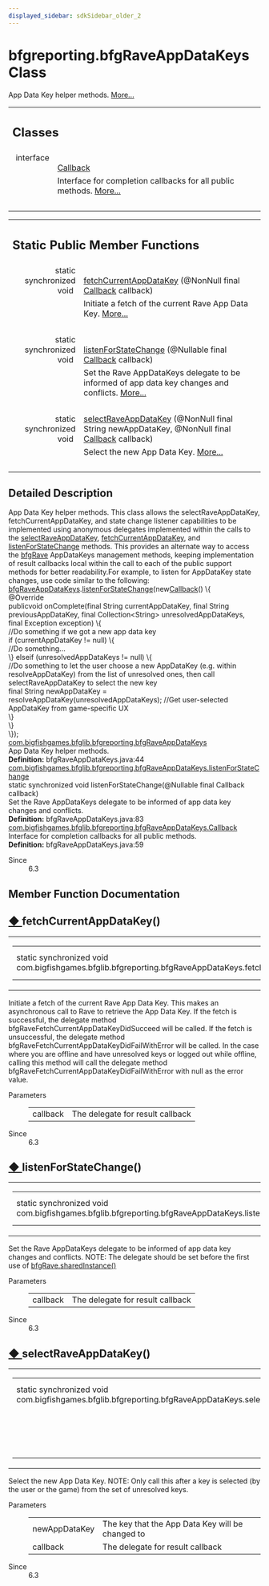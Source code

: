 ```yaml
---
displayed_sidebar: sdkSidebar_older_2
---
```

# bfgreporting.bfgRaveAppDataKeys Class 

<div class="contents">App Data Key helper methods.    <a href="classcom_1_1bigfishgames_1_1bfglib_1_1bfgreporting_1_1bfg_rave_app_data_keys.html#details">More...</a><table class="memberdecls"><tr class="heading"><td colspan="2"><h2 class="groupheader"><a id="nested-classes" name="nested-classes"></a> Classes</h2></td></tr><tr class="memitem:"><td class="memItemLeft" align="right" valign="top">interface &#160;</td><td class="memItemRight" valign="bottom"><a class="el" href="interfacecom_1_1bigfishgames_1_1bfglib_1_1bfgreporting_1_1bfg_rave_app_data_keys_1_1_callback.html">Callback</a></td></tr><tr class="memdesc:"><td class="mdescLeft">&#160;</td><td class="mdescRight">Interface for completion callbacks for all public methods.  <a href="interfacecom_1_1bigfishgames_1_1bfglib_1_1bfgreporting_1_1bfg_rave_app_data_keys_1_1_callback.html#details">More...</a><br /></td></tr><tr class="separator:"><td class="memSeparator" colspan="2">&#160;</td></tr></table><table class="memberdecls"><tr class="heading"><td colspan="2"><h2 class="groupheader"><a id="pub-static-methods" name="pub-static-methods"></a> Static Public Member Functions</h2></td></tr><tr class="memitem:a64841e17ab0b2c586ec32199612ae53c"><td class="memItemLeft" align="right" valign="top">static synchronized void&#160;</td><td class="memItemRight" valign="bottom"><a class="el" href="classcom_1_1bigfishgames_1_1bfglib_1_1bfgreporting_1_1bfg_rave_app_data_keys.html#a64841e17ab0b2c586ec32199612ae53c">fetchCurrentAppDataKey</a> (@NonNull final <a class="el" href="interfacecom_1_1bigfishgames_1_1bfglib_1_1bfgreporting_1_1bfg_rave_app_data_keys_1_1_callback.html">Callback</a> callback)</td></tr><tr class="memdesc:a64841e17ab0b2c586ec32199612ae53c"><td class="mdescLeft">&#160;</td><td class="mdescRight">Initiate a fetch of the current Rave App Data Key.  <a href="classcom_1_1bigfishgames_1_1bfglib_1_1bfgreporting_1_1bfg_rave_app_data_keys.html#a64841e17ab0b2c586ec32199612ae53c">More...</a><br /></td></tr><tr class="separator:a64841e17ab0b2c586ec32199612ae53c"><td class="memSeparator" colspan="2">&#160;</td></tr><tr class="memitem:a48cdbc196c874b00a38170cb1d81a6ce"><td class="memItemLeft" align="right" valign="top">static synchronized void&#160;</td><td class="memItemRight" valign="bottom"><a class="el" href="classcom_1_1bigfishgames_1_1bfglib_1_1bfgreporting_1_1bfg_rave_app_data_keys.html#a48cdbc196c874b00a38170cb1d81a6ce">listenForStateChange</a> (@Nullable final <a class="el" href="interfacecom_1_1bigfishgames_1_1bfglib_1_1bfgreporting_1_1bfg_rave_app_data_keys_1_1_callback.html">Callback</a> callback)</td></tr><tr class="memdesc:a48cdbc196c874b00a38170cb1d81a6ce"><td class="mdescLeft">&#160;</td><td class="mdescRight">Set the Rave AppDataKeys delegate to be informed of app data key changes and conflicts.  <a href="classcom_1_1bigfishgames_1_1bfglib_1_1bfgreporting_1_1bfg_rave_app_data_keys.html#a48cdbc196c874b00a38170cb1d81a6ce">More...</a><br /></td></tr><tr class="separator:a48cdbc196c874b00a38170cb1d81a6ce"><td class="memSeparator" colspan="2">&#160;</td></tr><tr class="memitem:ac41998e5cd5ced4fa526bb6cea10127f"><td class="memItemLeft" align="right" valign="top">static synchronized void&#160;</td><td class="memItemRight" valign="bottom"><a class="el" href="classcom_1_1bigfishgames_1_1bfglib_1_1bfgreporting_1_1bfg_rave_app_data_keys.html#ac41998e5cd5ced4fa526bb6cea10127f">selectRaveAppDataKey</a> (@NonNull final String newAppDataKey, @NonNull final <a class="el" href="interfacecom_1_1bigfishgames_1_1bfglib_1_1bfgreporting_1_1bfg_rave_app_data_keys_1_1_callback.html">Callback</a> callback)</td></tr><tr class="memdesc:ac41998e5cd5ced4fa526bb6cea10127f"><td class="mdescLeft">&#160;</td><td class="mdescRight">Select the new App Data Key.  <a href="classcom_1_1bigfishgames_1_1bfglib_1_1bfgreporting_1_1bfg_rave_app_data_keys.html#ac41998e5cd5ced4fa526bb6cea10127f">More...</a><br /></td></tr><tr class="separator:ac41998e5cd5ced4fa526bb6cea10127f"><td class="memSeparator" colspan="2">&#160;</td></tr></table><a name="details" id="details"></a><h2 class="groupheader">Detailed Description</h2><div class="textblock">App Data Key helper methods. This class allows the selectRaveAppDataKey, fetchCurrentAppDataKey, and state change listener capabilities to be implemented using anonymous delegates implemented within the calls to the <a class="el" href="classcom_1_1bigfishgames_1_1bfglib_1_1bfgreporting_1_1bfg_rave_app_data_keys.html#ac41998e5cd5ced4fa526bb6cea10127f" title="Select the new App Data Key.">selectRaveAppDataKey</a>, <a class="el" href="classcom_1_1bigfishgames_1_1bfglib_1_1bfgreporting_1_1bfg_rave_app_data_keys.html#a64841e17ab0b2c586ec32199612ae53c" title="Initiate a fetch of the current Rave App Data Key.">fetchCurrentAppDataKey</a>, and <a class="el" href="classcom_1_1bigfishgames_1_1bfglib_1_1bfgreporting_1_1bfg_rave_app_data_keys.html#a48cdbc196c874b00a38170cb1d81a6ce" title="Set the Rave AppDataKeys delegate to be informed of app data key changes and conflicts.">listenForStateChange</a> methods. This provides an alternate way to access the <a class="el" href="classcom_1_1bigfishgames_1_1bfglib_1_1bfgreporting_1_1bfg_rave.html" title="Wrapper class for basic Rave functionality.">bfgRave</a> AppDataKeys management methods, keeping implementation of result callbacks local within the call to each of the public support methods for better readability.For example, to listen for AppDataKey state changes, use code similar to the following: <div class="fragment"><div class="line"><a class="code hl_class" href="classcom_1_1bigfishgames_1_1bfglib_1_1bfgreporting_1_1bfg_rave_app_data_keys.html">bfgRaveAppDataKeys</a>.<a class="code hl_function" href="classcom_1_1bigfishgames_1_1bfglib_1_1bfgreporting_1_1bfg_rave_app_data_keys.html#a48cdbc196c874b00a38170cb1d81a6ce">listenForStateChange</a>(<span class="keyword">new</span><a class="code hl_interface" href="interfacecom_1_1bigfishgames_1_1bfglib_1_1bfgreporting_1_1bfg_rave_app_data_keys_1_1_callback.html">Callback</a>() \{</div><div class="line">     @Override</div><div class="line"><span class="keyword">public</span><span class="keywordtype">void</span> onComplete(<span class="keyword">final</span> String currentAppDataKey, <span class="keyword">final</span> String previousAppDataKey, <span class="keyword">final</span> Collection&lt;String&gt; unresolvedAppDataKeys, <span class="keyword">final</span> Exception exception) \{</div><div class="line"><span class="comment">//Do something if we got a new app data key</span></div><div class="line"><span class="keywordflow">if</span> (currentAppDataKey != <span class="keyword">null</span>) \{</div><div class="line"><span class="comment">//Do something...</span></div><div class="line">         \} <span class="keywordflow">else</span><span class="keywordflow">if</span> (unresolvedAppDataKeys != <span class="keyword">null</span>) \{</div><div class="line"><span class="comment">//Do something to let the user choose a new AppDataKey (e.g. within resolveAppDataKey) from the list of unresolved ones, then call selectRaveAppDataKey to select the new key</span></div><div class="line"><span class="keyword">final</span> String newAppDataKey = resolveAppDataKey(unresolvedAppDataKeys);  <span class="comment">//Get user-selected AppDataKey from game-specific UX</span></div><div class="line">         \}</div><div class="line">     \}</div><div class="line"> \});</div><div class="ttc" id="aclasscom_1_1bigfishgames_1_1bfglib_1_1bfgreporting_1_1bfg_rave_app_data_keys_html"><div class="ttname"><a href="classcom_1_1bigfishgames_1_1bfglib_1_1bfgreporting_1_1bfg_rave_app_data_keys.html">com.bigfishgames.bfglib.bfgreporting.bfgRaveAppDataKeys</a></div><div class="ttdoc">App Data Key helper methods.</div><div class="ttdef"><b>Definition:</b> bfgRaveAppDataKeys.java:44</div></div><div class="ttc" id="aclasscom_1_1bigfishgames_1_1bfglib_1_1bfgreporting_1_1bfg_rave_app_data_keys_html_a48cdbc196c874b00a38170cb1d81a6ce"><div class="ttname"><a href="classcom_1_1bigfishgames_1_1bfglib_1_1bfgreporting_1_1bfg_rave_app_data_keys.html#a48cdbc196c874b00a38170cb1d81a6ce">com.bigfishgames.bfglib.bfgreporting.bfgRaveAppDataKeys.listenForStateChange</a></div><div class="ttdeci">static synchronized void listenForStateChange(@Nullable final Callback callback)</div><div class="ttdoc">Set the Rave AppDataKeys delegate to be informed of app data key changes and conflicts.</div><div class="ttdef"><b>Definition:</b> bfgRaveAppDataKeys.java:83</div></div><div class="ttc" id="ainterfacecom_1_1bigfishgames_1_1bfglib_1_1bfgreporting_1_1bfg_rave_app_data_keys_1_1_callback_html"><div class="ttname"><a href="interfacecom_1_1bigfishgames_1_1bfglib_1_1bfgreporting_1_1bfg_rave_app_data_keys_1_1_callback.html">com.bigfishgames.bfglib.bfgreporting.bfgRaveAppDataKeys.Callback</a></div><div class="ttdoc">Interface for completion callbacks for all public methods.</div><div class="ttdef"><b>Definition:</b> bfgRaveAppDataKeys.java:59</div></div></div><dl class="section since"><dt>Since</dt><dd>6.3 </dd></dl></div><h2 class="groupheader">Member Function Documentation</h2><a id="a64841e17ab0b2c586ec32199612ae53c" name="a64841e17ab0b2c586ec32199612ae53c"></a><h2 class="memtitle"><span class="permalink"><a href="#a64841e17ab0b2c586ec32199612ae53c">&#9670;&nbsp;</a></span>fetchCurrentAppDataKey()</h2><div class="memitem"><div class="memproto"><table class="mlabels"><tr><td class="mlabels-left"><table class="memname"><tr><td class="memname">static synchronized void com.bigfishgames.bfglib.bfgreporting.bfgRaveAppDataKeys.fetchCurrentAppDataKey </td><td>(</td><td class="paramtype">@NonNull final <a class="el" href="interfacecom_1_1bigfishgames_1_1bfglib_1_1bfgreporting_1_1bfg_rave_app_data_keys_1_1_callback.html">Callback</a>&#160;</td><td class="paramname"><em>callback</em></td><td>)</td><td></td></tr></table></td><td class="mlabels-right"><span class="mlabels"><span class="mlabel">inline</span><span class="mlabel">static</span></span></td></tr></table></div><div class="memdoc">Initiate a fetch of the current Rave App Data Key. This makes an asynchronous call to Rave to retrieve the App Data Key. If the fetch is successful, the delegate method bfgRaveFetchCurrentAppDataKeyDidSucceed will be called. If the fetch is unsuccessful, the delegate method bfgRaveFetchCurrentAppDataKeyDidFailWithError will be called. In the case where you are offline and have unresolved keys or logged out while offline, calling this method will call the delegate method bfgRaveFetchCurrentAppDataKeyDidFailWithError with null as the error value.<dl class="params"><dt>Parameters</dt><dd><table class="params"><tr><td class="paramname">callback</td><td>The delegate for result callback </td></tr></table></dd></dl><dl class="section since"><dt>Since</dt><dd>6.3 </dd></dl></div></div><a id="a48cdbc196c874b00a38170cb1d81a6ce" name="a48cdbc196c874b00a38170cb1d81a6ce"></a><h2 class="memtitle"><span class="permalink"><a href="#a48cdbc196c874b00a38170cb1d81a6ce">&#9670;&nbsp;</a></span>listenForStateChange()</h2><div class="memitem"><div class="memproto"><table class="mlabels"><tr><td class="mlabels-left"><table class="memname"><tr><td class="memname">static synchronized void com.bigfishgames.bfglib.bfgreporting.bfgRaveAppDataKeys.listenForStateChange </td><td>(</td><td class="paramtype">@Nullable final <a class="el" href="interfacecom_1_1bigfishgames_1_1bfglib_1_1bfgreporting_1_1bfg_rave_app_data_keys_1_1_callback.html">Callback</a>&#160;</td><td class="paramname"><em>callback</em></td><td>)</td><td></td></tr></table></td><td class="mlabels-right"><span class="mlabels"><span class="mlabel">inline</span><span class="mlabel">static</span></span></td></tr></table></div><div class="memdoc">Set the Rave AppDataKeys delegate to be informed of app data key changes and conflicts. NOTE: The delegate should be set before the first use of <a class="el" href="classcom_1_1bigfishgames_1_1bfglib_1_1bfgreporting_1_1bfg_rave.html#a88e9ac65e886e2c80ea004b75ec576ae" title="Get singleton instance of bfgRave.">bfgRave.sharedInstance()</a><dl class="params"><dt>Parameters</dt><dd><table class="params"><tr><td class="paramname">callback</td><td>The delegate for result callback </td></tr></table></dd></dl><dl class="section since"><dt>Since</dt><dd>6.3 </dd></dl></div></div><a id="ac41998e5cd5ced4fa526bb6cea10127f" name="ac41998e5cd5ced4fa526bb6cea10127f"></a><h2 class="memtitle"><span class="permalink"><a href="#ac41998e5cd5ced4fa526bb6cea10127f">&#9670;&nbsp;</a></span>selectRaveAppDataKey()</h2><div class="memitem"><div class="memproto"><table class="mlabels"><tr><td class="mlabels-left"><table class="memname"><tr><td class="memname">static synchronized void com.bigfishgames.bfglib.bfgreporting.bfgRaveAppDataKeys.selectRaveAppDataKey </td><td>(</td><td class="paramtype">@NonNull final String&#160;</td><td class="paramname"><em>newAppDataKey</em>, </td></tr><tr><td class="paramkey"></td><td></td><td class="paramtype">@NonNull final <a class="el" href="interfacecom_1_1bigfishgames_1_1bfglib_1_1bfgreporting_1_1bfg_rave_app_data_keys_1_1_callback.html">Callback</a>&#160;</td><td class="paramname"><em>callback</em>&#160;</td></tr><tr><td></td><td>)</td><td></td><td></td></tr></table></td><td class="mlabels-right"><span class="mlabels"><span class="mlabel">inline</span><span class="mlabel">static</span></span></td></tr></table></div><div class="memdoc">Select the new App Data Key. NOTE: Only call this after a key is selected (by the user or the game) from the set of unresolved keys.<dl class="params"><dt>Parameters</dt><dd><table class="params"><tr><td class="paramname">newAppDataKey</td><td>The key that the App Data Key will be changed to </td></tr><tr><td class="paramname">callback</td><td>The delegate for result callback </td></tr></table></dd></dl><dl class="section since"><dt>Since</dt><dd>6.3 </dd></dl></div></div></div> 

